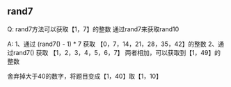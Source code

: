 ## rand7
Q:
rand7方法可以获取【1，7】的整数
通过rand7来获取rand10

A:
1、通过 (rand7() - 1) * 7 获取 【0，7，14，21，28，35，42】的整数
2、通过rand7() 获取 【1，2，3，4，5，6，7】
两者相加，可以获取到【1，49】的整数

舍弃掉大于40的数字，将题目变成【1，40】取【1，10】